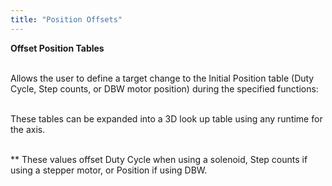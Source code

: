```yaml
---
title: "Position Offsets"
---
```


**Offset Position Tables**

\
Allows the user to define a target change to the Initial Position table (Duty Cycle, Step counts, or DBW motor position) during the specified functions:

\
These tables can be expanded into a 3D look up table using any runtime for the axis.

\
\*\* These values offset Duty Cycle when using a solenoid, Step counts if using a stepper motor, or Position if using DBW.

